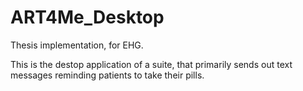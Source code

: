 ART4Me_Desktop
==============

Thesis implementation, for EHG.

This is the destop application of a suite, that primarily sends out text messages reminding patients to take their pills.
